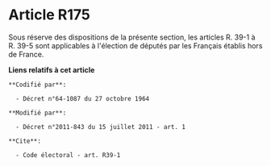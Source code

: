 # Article R175

Sous réserve des dispositions de la présente section, les articles R. 39-1 à R. 39-5 sont applicables à l'élection de députés
par les Français établis hors de France.

**Liens relatifs à cet article**

	**Codifié par**:

	  - Décret n°64-1087 du 27 octobre 1964

	**Modifié par**:

	  - Décret n°2011-843 du 15 juillet 2011 - art. 1

	**Cite**:

	  - Code électoral - art. R39-1
